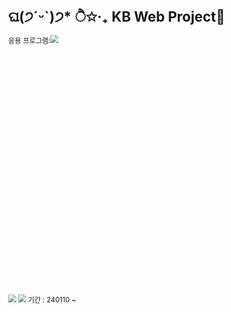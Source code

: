 # ଘ(੭ˊᵕˋ)੭* ੈ✩‧₊ KB Web Project👋
응용 프로그램:<img src="https://img.shields.io/badge/mysql-4479A1?style=for-the-badge&logo=mysql&logoColor=white"><svg role="img" viewBox="0 0 24 24" xmlns="http://www.w3.org/2000/svg"><img src="https://img.shields.io/badge/nodedotjs-4480A1?style=for-the-badge&logo=nodedotjs&logoColor=white">
<img src="https://img.shields.io/badge/eclipseide-4477A1?style=for-the-badge&logo=eclipseide&logoColor=white">
  기간 : 240110 ~ 
